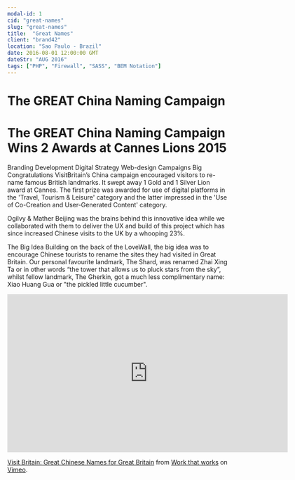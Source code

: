 ```yaml
---
modal-id: 1
cid: "great-names"
slug: "great-names"
title:  "Great Names"
client: "brand42"
location: "Sao Paulo - Brazil"
date: 2016-08-01 12:00:00 GMT
dateStr: "AUG 2016"
tags: ["PHP", "Firewall", "SASS", "BEM Notation"]
---
```


# The GREAT China Naming Campaign



# The GREAT China Naming Campaign Wins 2 Awards at Cannes Lions 2015
Branding  Development  Digital  Strategy  Web-design  Campaigns
Big Congratulations
VisitBritain’s China campaign encouraged visitors to re-name famous British landmarks. It swept away 1 Gold and 1 Silver Lion award at Cannes. The first prize was awarded for use of digital platforms in the 'Travel, Tourism & Leisure' category and the latter impressed in the 'Use of Co-Creation and User-Generated Content' category.

Ogilvy & Mather Beijing was the brains behind this innovative idea while we collaborated with them to deliver the UX and build of this project which has since increased Chinese visits to the UK by a whooping 23%.



The Big Idea
Building on the back of the LoveWall, the big idea was to encourage Chinese tourists to rename the sites they had visited in Great Britain. Our personal favourite landmark, The Shard, was renamed Zhai Xing Ta or in other words “the tower that allows us to pluck stars from the sky”, whilst fellow landmark, The Gherkin, got a much less complimentary name: Xiao Huang Gua or "the pickled little cucumber".





<iframe src="https://player.vimeo.com/video/128456211" width="640" height="360" frameborder="0" webkitallowfullscreen mozallowfullscreen allowfullscreen></iframe>
<p><a href="https://vimeo.com/128456211">Visit Britain: Great Chinese Names for Great Britain</a> from <a href="https://vimeo.com/ogilvydigital">Work that works</a> on <a href="https://vimeo.com">Vimeo</a>.</p>